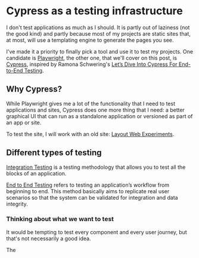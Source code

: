 # Cypress as a testing infrastructure

I don't test applications as much as I should. It is partly out of laziness (not the good kind) and partly because most of my projects are static sites that, at most, will use a templating engine to generate the pages you see.

I've made it a priority to finally pick a tool and use it to test my projects. One candidate is [Playwright](https://playwright.dev/), the other one, that we'll cover on this post, is [Cypress](https://www.cypress.io/), inspired by Ramona Schwering's [Let’s Dive Into Cypress For End-to-End Testing](https://www.smashingmagazine.com/2021/09/cypress-end-to-end-testing/).

## Why Cypress?

While Playwright gives me a lot of the functionality that I need to test applications and sites, Cypress does one more thing that I need: a better graphical UI that can run as a standalone application or versioned as part of an app or site.

To test the site, I will work with an old site: [Layout Web Experiments](https://layout-experiments.firebaseapp.com/).

## Different types of testing

[Integration Testing](https://en.wikipedia.org/wiki/Integration_testing) is a testing methodology that allows you to test all the blocks of an application.

[End to End Testing](https://browserstack.com/blog/end-to-end-testing/) refers to testing an application’s workflow from beginning to end. This method basically aims to replicate real user scenarios so that the system can be validated for integration and data integrity.

### Thinking about what we want to test

It would be tempting to test every component and every user journey, but that's not necessarily a good idea.

The
